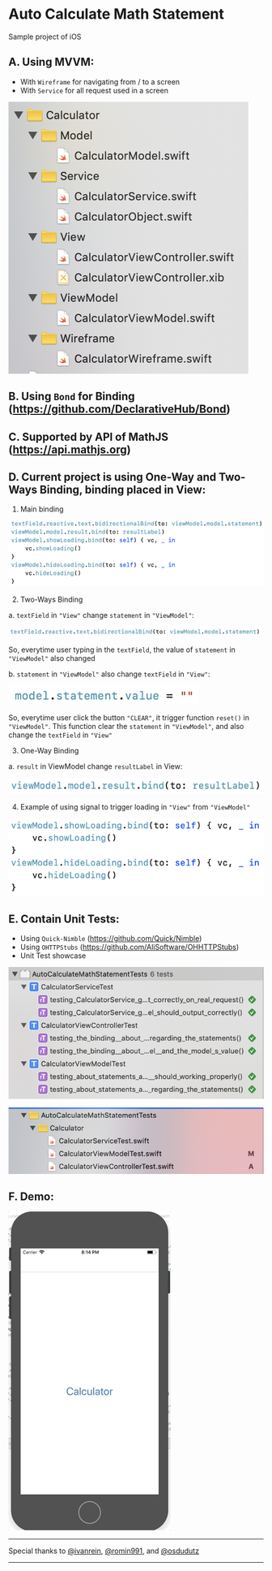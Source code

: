# Auto Calculate Math Statement

Sample project of iOS

## A. Using MVVM:
- With `Wireframe` for navigating from / to a screen
- With `Service` for all request used in a screen

![](structures.png)

## B. Using `Bond` for Binding (https://github.com/DeclarativeHub/Bond)

## C. Supported by API of MathJS (https://api.mathjs.org)

## D. Current project is using One-Way and Two-Ways Binding, binding placed in View:
1. Main binding

![](Binding.png)

2. Two-Ways Binding

a. `textField` in `"View"` change `statement` in `"ViewModel"`:

![](two-ways-1.png)

So, everytime user typing in the `textField`, the value of `statement` in `"ViewModel"` also changed

b. `statement` in `"ViewModel"` also change `textField` in `"View"`:

![](two-ways-2.png)

So, everytime user click the button `"CLEAR"`, it trigger function `reset()` in `"ViewModel"`. This function clear the `statement` in `"ViewModel"`, and also change the `textField` in `"View"`

3. One-Way Binding

a. `result` in ViewModel change `resultLabel` in View:

![](one-way.png)

4. Example of using signal to trigger loading in `"View"` from `"ViewModel"`

![](signal-reactive.png)


## E. Contain Unit Tests:
- Using `Quick-Nimble` (https://github.com/Quick/Nimble)
- Using `OHTTPStubs` (https://github.com/AliSoftware/OHHTTPStubs)
- Unit Test showcase 

![](UnitTestSchemes.png)

![](UnitTestStructureFiles.png)

## F. Demo:

![](demo.gif)

---
Special thanks to [@ivanrein](https://github.com/ivanrein), [@romin991](https://github.com/romin991), and [@osdudutz](https://github.com/osdudutz)

---

